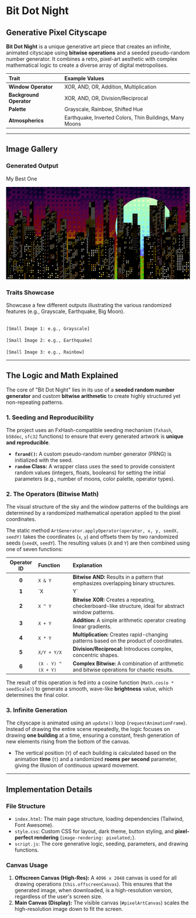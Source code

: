 # Bit Dot Night

## Generative Pixel Cityscape

**Bit Dot Night** is a unique generative art piece that creates an infinite, animated cityscape using **bitwise operations** and a seeded pseudo-random number generator. It combines a retro, pixel-art aesthetic with complex mathematical logic to create a diverse array of digital metropolises.

| Trait | Example Values |
| :--- | :--- |
| **Window Operator** | XOR, AND, OR, Addition, Multiplication |
| **Background Operator**| XOR, AND, OR, Division/Reciprocal |
| **Palette** | Grayscale, Rainbow, Shifted Hue |
| **Atmospherics** | Earthquake, Inverted Colors, Thin Buildings, Many Moons |

---

## Image Gallery

### Generated Output

My Best One

![Output](bit-dot-city-20250713-201426.png)

### Traits Showcase

Showcase a few different outputs illustrating the various randomized features (e.g., Grayscale, Earthquake, Big Moon).

```

[Small Image 1: e.g., Grayscale]

[Small Image 2: e.g., Earthquake]

[Small Image 3: e.g., Rainbow]

```

---

## The Logic and Math Explained

The core of "Bit Dot Night" lies in its use of a **seeded random number generator** and custom **bitwise arithmetic** to create highly structured yet non-repeating patterns.

### 1. Seeding and Reproducibility

The project uses an FxHash-compatible seeding mechanism (`fxhash`, `b58dec`, `sfc32` functions) to ensure that every generated artwork is **unique and reproducible**.

* **`fxrand()`:** A custom pseudo-random number generator (PRNG) is initialized with the seed.
* **`random` Class:** A wrapper class uses the seed to provide consistent random values (integers, floats, booleans) for setting the initial parameters (e.g., number of moons, color palette, operator types).

### 2. The Operators (Bitwise Math)

The visual structure of the sky and the window patterns of the buildings are determined by a randomized mathematical operation applied to the pixel coordinates.

The static method `ArtGenerator.applyOperator(operator, x, y, seedX, seedY)` takes the coordinates (`x`, `y`) and offsets them by two randomized seeds (`seedX`, `seedY`). The resulting values (`X` and `Y`) are then combined using one of seven functions:

| Operator ID | Function | Explanation |
| :---: | :--- | :--- |
| **0** | `X & Y` | **Bitwise AND:** Results in a pattern that emphasizes overlapping binary structures. |
| **1** | `X | Y` | **Bitwise OR:** Creates a denser, more connected pattern. |
| **2** | `X ^ Y` | **Bitwise XOR:** Creates a repeating, checkerboard-like structure, ideal for abstract window patterns. |
| **3** | `X + Y` | **Addition:** A simple arithmetic operator creating linear gradients. |
| **4** | `X * Y` | **Multiplication:** Creates rapid-changing patterns based on the product of coordinates. |
| **5** | `X/Y + Y/X`| **Division/Reciprocal:** Introduces complex, concentric shapes. |
| **6** | `(X - Y) ^ (X + Y)` | **Complex Bitwise:** A combination of arithmetic and bitwise operations for chaotic results. |

The result of this operation is fed into a cosine function (`Math.cos(o * seedScale)`) to generate a smooth, wave-like **brightness** value, which determines the final color.

### 3. Infinite Generation

The cityscape is animated using an `update()` loop (`requestAnimationFrame`). Instead of drawing the entire scene repeatedly, the logic focuses on drawing **one building** at a time, ensuring a constant, fresh generation of new elements rising from the bottom of the canvas.

* The vertical position (`Y`) of each building is calculated based on the animation **time** (`t`) and a randomized **rooms per second** parameter, giving the illusion of continuous upward movement.

---

## Implementation Details

### File Structure

* `index.html`: The main page structure, loading dependencies (Tailwind, Font Awesome).
* `style.css`: Custom CSS for layout, dark theme, button styling, and **pixel-perfect rendering** (`image-rendering: pixelated;`).
* `script.js`: The core generative logic, seeding, parameters, and drawing functions.

### Canvas Usage

1.  **Offscreen Canvas (High-Res):** A `4096 x 2048` canvas is used for all drawing operations (`this.offscreenCanvas`). This ensures that the generated image, when downloaded, is a high-resolution version, regardless of the user's screen size.
2.  **Main Canvas (Display):** The visible canvas (`#pixelArtCanvas`) scales the high-resolution image down to fit the screen.
